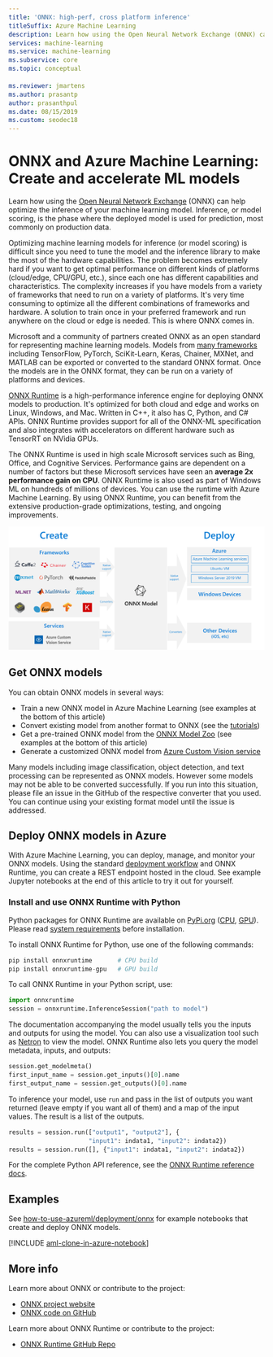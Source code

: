 ```yaml
---
title: 'ONNX: high-perf, cross platform inference'
titleSuffix: Azure Machine Learning
description: Learn how using the Open Neural Network Exchange (ONNX) can help optimize the inference of your machine learning model.
services: machine-learning
ms.service: machine-learning
ms.subservice: core
ms.topic: conceptual

ms.reviewer: jmartens
ms.author: prasantp
author: prasanthpul
ms.date: 08/15/2019
ms.custom: seodec18
---
```


# ONNX and Azure Machine Learning: Create and accelerate ML models

Learn how using the [Open Neural Network Exchange](https://onnx.ai) (ONNX) can help optimize the inference of your machine learning model. Inference, or model scoring, is the phase where the deployed model is used for prediction, most commonly on production data. 

Optimizing machine learning models for inference (or model scoring) is difficult since you need to tune the model and the inference library to make the most of the hardware capabilities. The problem becomes extremely hard if you want to get optimal performance on different kinds of platforms (cloud/edge, CPU/GPU, etc.), since each one has different capabilities and characteristics. The complexity increases if you have models from a variety of frameworks that need to run on a variety of platforms. It's very time consuming to optimize all the different combinations of frameworks and hardware. A solution to train once in your preferred framework and run anywhere on the cloud or edge is needed. This is where ONNX comes in.

Microsoft and a community of partners created ONNX as an open standard for representing machine learning models. Models from [many frameworks](https://onnx.ai/supported-tools) including TensorFlow, PyTorch, SciKit-Learn, Keras, Chainer, MXNet, and MATLAB can be exported or converted to the standard ONNX format. Once the models are in the ONNX format, they can be run on a variety of platforms and devices.

[ONNX Runtime](https://github.com/Microsoft/onnxruntime) is a high-performance inference engine for deploying ONNX models to production. It's optimized for both cloud and edge and works on Linux, Windows, and Mac. Written in C++, it also has C, Python, and C# APIs. ONNX Runtime provides support for all of the ONNX-ML specification and also integrates with accelerators on different hardware such as TensorRT on NVidia GPUs.

The ONNX Runtime is used in high scale Microsoft services such as Bing, Office, and Cognitive Services. Performance gains are dependent on a number of factors but these Microsoft services have seen an __average 2x performance gain on CPU__. ONNX Runtime is also used as part of Windows ML on hundreds of millions of devices. You can use the runtime with Azure Machine Learning. By using ONNX Runtime, you can benefit from the extensive production-grade optimizations, testing, and ongoing improvements.

[![ONNX flow diagram showing training, converters, and deployment](media/concept-onnx/onnx.png)](./media/concept-onnx/onnx.png#lightbox)

## Get ONNX models

You can obtain ONNX models in several ways:
+ Train a new ONNX model in Azure Machine Learning (see examples at the bottom of this article)
+ Convert existing model from another format to ONNX (see the [tutorials](https://github.com/onnx/tutorials)) 
+ Get a pre-trained ONNX model from the [ONNX Model Zoo](https://github.com/onnx/models) (see examples at the bottom of this article)
+ Generate a customized ONNX model from [Azure Custom Vision service](https://docs.microsoft.com/azure/cognitive-services/Custom-Vision-Service/) 

Many models including image classification, object detection, and text processing can be represented as ONNX models. However some models may not be able to be converted successfully. If you run into this situation, please file an issue in the GitHub of the respective converter that you used. You can continue using your existing format model until the issue is addressed.

## Deploy ONNX models in Azure

With Azure Machine Learning, you can deploy, manage, and monitor your ONNX models. Using the standard [deployment workflow](../concept-model-management-and-deployment.md) and ONNX Runtime, you can create a REST endpoint hosted in the cloud. See example Jupyter notebooks at the end of this article to try it out for yourself. 

### Install and use ONNX Runtime with Python

Python packages for ONNX Runtime are available on [PyPi.org](https://pypi.org) ([CPU](https://pypi.org/project/onnxruntime), [GPU](https://pypi.org/project/onnxruntime-gpu)). Please read [system requirements](https://github.com/Microsoft/onnxruntime#system-requirements) before installation.	

 To install ONNX Runtime for Python, use one of the following commands:	
```python	
pip install onnxruntime	      # CPU build
pip install onnxruntime-gpu   # GPU build
```

To call ONNX Runtime in your Python script, use:	
```python
import onnxruntime
session = onnxruntime.InferenceSession("path to model")
```

The documentation accompanying the model usually tells you the inputs and outputs for using the model. You can also use a visualization tool such as [Netron](https://github.com/lutzroeder/Netron) to view the model. ONNX Runtime also lets you query the model metadata, inputs, and outputs:	
```python
session.get_modelmeta()
first_input_name = session.get_inputs()[0].name
first_output_name = session.get_outputs()[0].name
```

To inference your model, use `run` and pass in the list of outputs you want returned (leave empty if you want all of them) and a map of the input values. The result is a list of the outputs.	
```python
results = session.run(["output1", "output2"], {
                      "input1": indata1, "input2": indata2})
results = session.run([], {"input1": indata1, "input2": indata2})
```

For the complete Python API reference, see the [ONNX Runtime reference docs](https://aka.ms/onnxruntime-python).	

## Examples

See [how-to-use-azureml/deployment/onnx](https://github.com/Azure/MachineLearningNotebooks/blob/master/how-to-use-azureml/deployment/onnx) for example notebooks that create and deploy ONNX models.

[!INCLUDE [aml-clone-in-azure-notebook](../../../includes/aml-clone-for-examples.md)]

## More info

Learn more about ONNX or contribute to the project:
+ [ONNX project website](https://onnx.ai)
+ [ONNX code on GitHub](https://github.com/onnx/onnx)

Learn more about ONNX Runtime or contribute to the project:
+ [ONNX Runtime GitHub Repo](https://github.com/Microsoft/onnxruntime)



